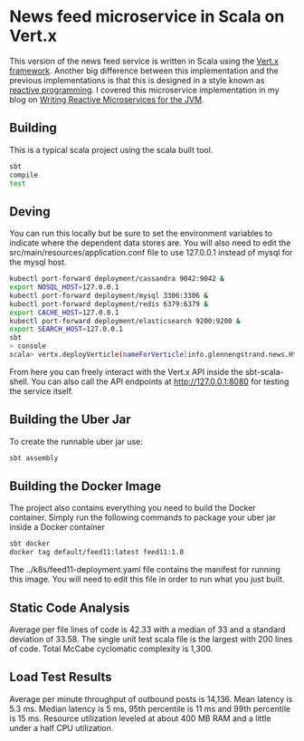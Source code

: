 # News feed microservice in Scala on Vert.x

This version of the news feed service is written in Scala using the [Vert.x framework](https://vertx.io/blog/scala-is-here/). Another big difference between this implementation and the previous implementations is that this is designed in a style known as [reactive programming](https://www.reactivemanifesto.org/). I covered this microservice implementation in my blog on [Writing Reactive Microservices for the JVM](https://glennengstrand.info/software/architecture/microservice/vertx/play).

## Building

This is a typical scala project using the scala built tool.

```bash
sbt
compile
test
```

## Deving

You can run this locally but be sure to set the environment variables to indicate where the dependent data stores are. You will also need to edit the src/main/resources/application.conf file to use 127.0.0.1 instead of mysql for the mysql host.

```bash
kubectl port-forward deployment/cassandra 9042:9042 &
export NOSQL_HOST=127.0.0.1
kubectl port-forward deployment/mysql 3306:3306 &
kubectl port-forward deployment/redis 6379:6379 &
export CACHE_HOST=127.0.0.1
kubectl port-forward deployment/elasticsearch 9200:9200 & 
export SEARCH_HOST=127.0.0.1
sbt
> console
scala> vertx.deployVerticle(nameForVerticle[info.glennengstrand.news.HttpVerticle])
```

From here you can freely interact with the Vert.x API inside the sbt-scala-shell. You can also call the API endpoints at http://127.0.0.1:8080 for testing the service itself.

## Building the Uber Jar

To create the runnable uber jar use:

```bash
sbt assembly
```

## Building the Docker Image

The project also contains everything you need to build the Docker container. Simply run the following commands to package your uber jar inside a Docker container

```bash
sbt docker
docker tag default/feed11:latest feed11:1.0
```

The ../k8s/feed11-deployment.yaml file contains the manifest for running this image. You will need to edit this file in order to run what you just built.

## Static Code Analysis

Average per file lines of code is 42.33 with a median of 33 and a standard deviation of 33.58. The single unit test scala file is the largest with 200 lines of code. Total McCabe cyclomatic complexity is 1,300.

## Load Test Results

Average per minute throughput of outbound posts is 14,136. Mean latency is 5.3 ms. Median latency is 5 ms, 95th percentile is 11 ms and 99th percentile is 15 ms. Resource utilization leveled at about 400 MB RAM and a little under a half CPU utilization.
